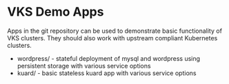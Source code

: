 # VKS Demo Apps

Apps in the git repository can be used to demonstrate basic functionality of VKS clusters.  They should also work with upstream compliant Kubernetes clusters.

- wordpress/ - stateful deployment of mysql and wordpress using persistent storage with various service options
- kuard/ - basic stateless kuard app with various service options
